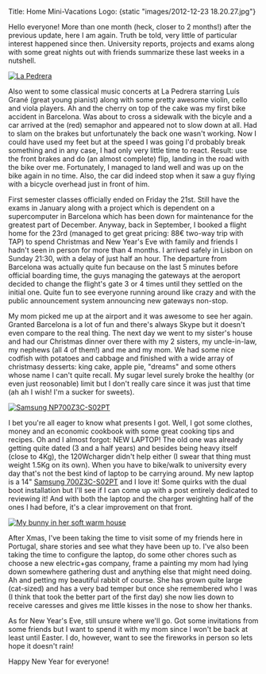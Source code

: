Title: Home Mini-Vacations
Logo: {static "images/2012-12-23 18.20.27.jpg"}


Hello everyone! More than one month (heck, closer to 2 months!) after the
previous update, here I am again. Truth be told, very little of particular
interest happened since then. University reports, projects and exams along with
some great nights out with friends summarize these last weeks in a nutshell.
<!-- PELICAN_END_SUMMARY -->

<p class="float-right-sm center-text">
<a class="image-box" href="{static images/casa-mila1.jpg}" title="La Pedrera">
<img src="{static images/casa-mila1.jpg thumb=220x165}" alt="La Pedrera">
</a>
</p>

Also went to some classical music concerts at La Pedrera starring Luís Grané
(great young pianist) along with some pretty awesome violin, cello and viola
players. Ah and the cherry on top of the cake was my first bike accident in
Barcelona. Was about to cross a sidewalk with the bicyle and a car arrived at
the (red) semaphor and appeared not to slow down at all. Had to slam on the
brakes but unfortunately the back one wasn't working. Now I could have used my
feet but at the speed I was going I'd probably break something and in any case,
I had only very little time to react. Result: use the front brakes and do (an
almost complete) flip, landing in the road with the bike over me. Fortunately,
I managed to land well and was up on the bike again in no time. Also, the car
did indeed stop when it saw a guy flying with a bicycle overhead just in front
of him.

First semester classes officially ended on Friday the 21st. Still have the
exams in January along with a project which is dependent on a supercomputer in
Barcelona which has been down for maintenance for the greatest part of
December. Anyway, back in September, I booked a flight home for the 23rd
(managed to get great pricing: 88€ two-way trip with TAP) to spend Christmas
and New Year's Eve with family and friends I hadn't seen in person for more
than 4 months. I arrived safely in Lisbon on Sunday 21:30, with a delay of just
half an hour. The departure from Barcelona was actually quite fun because on
the last 5 minutes before official boarding time, the guys managing the
gateways at the aeroport decided to change the flight's gate 3 or 4 times until
they settled on the initial one. Quite fun to see everyone running around like
crazy and with the public announcement system announcing new gateways non-stop.

My mom picked me up at the airport and it was awesome to see her again. Granted
Barcelona is a lot of fun and there's always Skype but it doesn't even compare
to the real thing. The next day we went to my sister's house and had our
Christmas dinner over there with my 2 sisters, my uncle-in-law, my nephews (all
4 of them!) and me and my mom. We had some nice codfish with potatoes and
cabbage and finished with a wide array of christmasy desserts: king cake, apple
pie, "dreams" and some others whose name I can't quite recall. My sugar level
surely broke the healthy (or even just reosonable) limit but I don't really
care since it was just that time (ah ah I wish! I'm a sucker for sweets).

    
<p class="float-right-sm center-text">
<a class="image-box" href="{static images/pt_NP700Z3C-S02PT_517_Right-Angle-open_gray.jpg}" title="Samsung NP700Z3C-S02PT">
<img src="{static images/pt_NP700Z3C-S02PT_517_Right-Angle-open_gray.jpg thumb=220x165}" alt="Samsung NP700Z3C-S02PT">
</a>
</p>

I bet you're all eager to know what presents I got. Well, I got some clothes,
money and an economic cookbook with some great cooking tips and recipes. Oh and
I almost forgot: NEW LAPTOP! The old one was already getting quite dated (3 and
a half years) and besides being heavy itself (close to 4Kg), the 120Wcharger
didn't help either (I swear that thing must weight 1.5Kg on its own). When you
have to bike/walk to university every day that's not the best kind of laptop to
be carrying around. My new laptop is a 14" [Samsung 700Z3C-S02PT](http://www.samsung.com/pt/consumer/monitor-peripherals-printer/notebook/high-performance/NP700Z3C-S02PT) and I love it!
Some quirks with the dual boot installation but I'll see if I can come up with
a post entirely dedicated to reviewing it! And with both the laptop and the
charger weighting half of the ones I had before, it's a clear improvement on
that front.

<p class="float-right-sm center-text">
<a class="image-box" href="{static "images/2012-12-28 16.23.49.jpg"}" title="My bunny in her soft warm house">
<img src="{static "images/2012-12-28 16.23.49.jpg" thumb=220x165}" alt="My bunny in her soft warm house">
</a>
</p>

After Xmas, I've been taking the time to visit some of my friends here in
Portugal, share stories and see what they have been up to. I've also been
taking the time to configure the laptop, do some other chores such as choose a
new electric+gas company, frame a painting my mom had lying down somewhere
gathering dust and anything else that might need doing. Ah and petting my
beautiful rabbit of course. She has grown quite large (cat-sized) and has a
very bad temper but once she remembered who I was (I think that took the better
part of the first day) she now lies down to receive caresses and gives me
little kisses in the nose to show her thanks.

As for New Year's Eve, still unsure where we'll go. Got some invitations from
some friends but I want to spend it with my mom since I won't be back at least
until Easter. I do, however, want to see the fireworks in person so lets hope
it doesn't rain!

Happy New Year for everyone!
